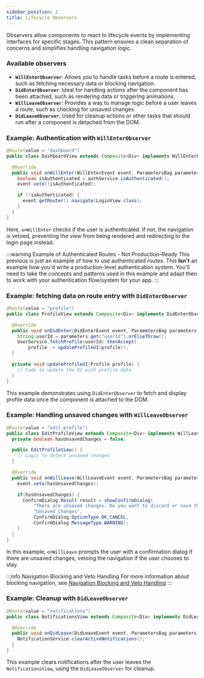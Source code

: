 ```yaml
---
sidebar_position: 2
title: Lifecycle Observers
---
```


Observers allow components to react to lifecycle events by implementing interfaces for specific stages. This pattern ensures a clean separation of concerns and simplifies handling navigation logic.

### Available observers

- **`WillEnterObserver`**: Allows you to handle tasks before a route is entered, such as fetching necessary data or blocking navigation.
- **`DidEnterObserver`**: Ideal for handling actions after the component has been attached, such as rendering data or triggering animations.
- **`WillLeaveObserver`**: Provides a way to manage logic before a user leaves a route, such as checking for unsaved changes.
- **`DidLeaveObserver`**: Used for cleanup actions or other tasks that should run after a component is detached from the DOM.

### Example: Authentication with `WillEnterObserver`

```java
@Route(value = "dashboard")
public class DashboardView extends Composite<Div> implements WillEnterObserver {

  @Override
  public void onWillEnter(WillEnterEvent event, ParametersBag parameters) {
    boolean isAuthenticated = authService.isAuthenticated();
    event.veto(!isAuthenticated);

    if (!isAuthenticated) {
      event.getRouter().navigate(LoginView.class);
    }
  }
}
```

Here, `onWillEnter` checks if the user is authenticated. If not, the navigation is vetoed, preventing the view from being rendered and redirecting to the login page instead.

:::warning Example of Authenticated Routes - Not Production-Ready
This previous is just an example of how to use authenticated routes.
This **Isn't** an example how you'd write a production-level authentication system.
You'll need to take the concepts and patterns used in this example and adapt then to work with your authentication flow/system for your app.
:::

### Example: fetching data on route entry with `DidEnterObserver`

```java
@Route(value = "profile")
public class ProfileView extends Composite<Div> implements DidEnterObserver {

  @Override
  public void onDidEnter(DidEnterEvent event, ParametersBag parameters) {
    String userId = parameters.get("userId").orElseThrow();
    UserService.fetchProfile(userId).thenAccept(
        profile -> updateProfileUI(profile));
  }

  private void updateProfileUI(Profile profile) {
    // Code to update the UI with profile data
  }
}
```

This example demonstrates using `DidEnterObserver` to fetch and display profile data once the component is attached to the DOM.

### Example: Handling unsaved changes with `WillLeaveObserver`

```java
@Route(value = "edit-profile")
public class EditProfileView extends Composite<Div> implements WillLeaveObserver {
  private boolean hasUnsavedChanges = false;

  public EditProfileView() {
    // Logic to detect unsaved changes
  }

  @Override
  public void onWillLeave(WillLeaveEvent event, ParametersBag parameters) {
    event.veto(hasUnsavedChanges);

    if(hasUnsavedChanges) {
      ConfirmDialog.Result result = showConfirmDialog(
          "There are unsaved changes. Do you want to discard or save them?",
          "Unsaved Changes",
          ConfirmDialog.OptionType.OK_CANCEL,
          ConfirmDialog.MessageType.WARNING);
    }
  }
}
```

In this example, `onWillLeave` prompts the user with a confirmation dialog if there are unsaved changes, vetoing the navigation if the user chooses to stay.

:::info Navigation Blocking and Veto Handling
For more information about blocking navigation, see [Navigation Blocking and Veto Handling](./navigation-blocking)
:::

### Example: Cleanup with `DidLeaveObserver`

```java
@Route(value = "notifications")
public class NotificationsView extends Composite<Div> implements DidLeaveObserver {

  @Override
  public void onDidLeave(DidLeaveEvent event, ParametersBag parameters) {
    NotificationService.clearActiveNotifications();
  }
}
```

This example clears notifications after the user leaves the `NotificationsView`, using the `DidLeaveObserver` for cleanup.
